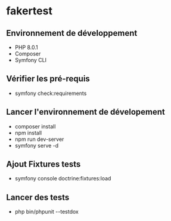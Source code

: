 # fakertest

## Environnement de développement

* PHP 8.0.1
* Composer
* Symfony CLI

## Vérifier les pré-requis

* symfony check:requirements

## Lancer l'environnement de dévelopement

* composer install
* npm install
* npm run dev-server
* symfony serve -d

## Ajout Fixtures tests

* symfony console doctrine:fixtures:load

## Lancer des tests

* php bin/phpunit --testdox